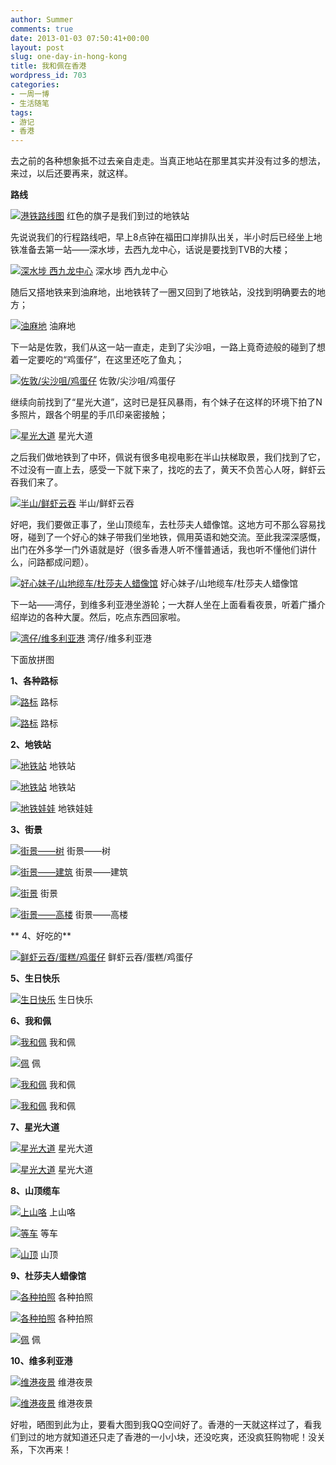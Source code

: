 ```yaml
---
author: Summer
comments: true
date: 2013-01-03 07:50:41+00:00
layout: post
slug: one-day-in-hong-kong
title: 我和佩在香港
wordpress_id: 703
categories:
- 一周一博
- 生活随笔
tags:
- 游记
- 香港
---
```


去之前的各种想象抵不过去亲自走走。当真正地站在那里其实并没有过多的想法，来过，以后还要再来，就这样。

**路线**

[![港铁路线图](http://zengsha.me/wp-content/uploads/2013/01/3.jpg)](http://zengsha.me/one-blog-a-week/one-day-in-hong-kong/attachment/3/#main) 红色的旗子是我们到过的地铁站

先说说我们的行程路线吧，早上8点钟在福田口岸排队出关，半小时后已经坐上地铁准备去第一站——深水埗，去西九龙中心，话说是要找到TVB的大楼；

[![深水埗 西九龙中心](http://zengsha.me/wp-content/uploads/2013/01/4.jpg)](http://zengsha.me/one-blog-a-week/one-day-in-hong-kong/attachment/4/#main) 深水埗 西九龙中心

随后又搭地铁来到油麻地，出地铁转了一圈又回到了地铁站，没找到明确要去的地方；

[![油麻地](http://zengsha.me/wp-content/uploads/2013/01/20121229_100949.jpg)](http://zengsha.me/one-blog-a-week/one-day-in-hong-kong/attachment/20121229_100949/#main) 油麻地

下一站是佐敦，我们从这一站一直走，走到了尖沙咀，一路上竟奇迹般的碰到了想着一定要吃的“鸡蛋仔”，在这里还吃了鱼丸；

[![佐敦/尖沙咀/鸡蛋仔](http://zengsha.me/wp-content/uploads/2013/01/5.jpg)](http://zengsha.me/one-blog-a-week/one-day-in-hong-kong/attachment/5/#main) 佐敦/尖沙咀/鸡蛋仔

继续向前找到了“星光大道”，这时已是狂风暴雨，有个妹子在这样的环境下拍了N多照片，跟各个明星的手爪印亲密接触；

[![星光大道](http://zengsha.me/wp-content/uploads/2013/01/6.jpg)](http://zengsha.me/one-blog-a-week/one-day-in-hong-kong/attachment/6/#main) 星光大道

之后我们做地铁到了中环，佩说有很多电视电影在半山扶梯取景，我们找到了它，不过没有一直上去，感受一下就下来了，找吃的去了，黄天不负苦心人呀，鲜虾云吞我们来了。

[![半山/鲜虾云吞](http://zengsha.me/wp-content/uploads/2013/01/7.jpg)](http://zengsha.me/one-blog-a-week/one-day-in-hong-kong/attachment/7/#main) 半山/鲜虾云吞

好吧，我们要做正事了，坐山顶缆车，去杜莎夫人蜡像馆。这地方可不那么容易找呀，碰到了一个好心的妹子带我们坐地铁，佩用英语和她交流。至此我深深感慨，出门在外多学一门外语就是好（很多香港人听不懂普通话，我也听不懂他们讲什么，问路都成问题）。

[![好心妹子/山地缆车/杜莎夫人蜡像馆](http://zengsha.me/wp-content/uploads/2013/01/8.jpg)](http://zengsha.me/one-blog-a-week/one-day-in-hong-kong/attachment/8/#main) 好心妹子/山地缆车/杜莎夫人蜡像馆

下一站——湾仔，到维多利亚港坐游轮；一大群人坐在上面看看夜景，听着广播介绍岸边的各种大厦。然后，吃点东西回家啦。

[![湾仔/维多利亚港](http://zengsha.me/wp-content/uploads/2013/01/9.jpg)](http://zengsha.me/one-blog-a-week/one-day-in-hong-kong/attachment/9/#main) 湾仔/维多利亚港

下面放拼图

**1、各种路标**

[![路标](http://zengsha.me/wp-content/uploads/2013/01/2.jpg)](http://zengsha.me/one-blog-a-week/one-day-in-hong-kong/attachment/2-2/#main) 路标

[![路标](http://zengsha.me/wp-content/uploads/2013/01/0.jpg)](http://zengsha.me/one-blog-a-week/one-day-in-hong-kong/attachment/%e8%b7%af%e6%a0%87/#main) 路标

**2、地铁站**

[![地铁站](http://zengsha.me/wp-content/uploads/2013/01/11.jpg)](http://zengsha.me/one-blog-a-week/one-day-in-hong-kong/attachment/11/#main) 地铁站

[![地铁站](http://zengsha.me/wp-content/uploads/2013/01/12.jpg)](http://zengsha.me/one-blog-a-week/one-day-in-hong-kong/attachment/12/#main) 地铁站

[![地铁娃娃](http://zengsha.me/wp-content/uploads/2013/01/13.jpg)](http://zengsha.me/one-blog-a-week/one-day-in-hong-kong/attachment/13/#main) 地铁娃娃

**3、街景**

[![街景——树](http://zengsha.me/wp-content/uploads/2013/01/14.jpg)](http://zengsha.me/one-blog-a-week/one-day-in-hong-kong/attachment/14/#main) 街景——树

[![街景——建筑](http://zengsha.me/wp-content/uploads/2013/01/15.jpg)](http://zengsha.me/one-blog-a-week/one-day-in-hong-kong/attachment/15/#main) 街景——建筑

[![街景](http://zengsha.me/wp-content/uploads/2013/01/16.jpg)](http://zengsha.me/one-blog-a-week/one-day-in-hong-kong/attachment/16/#main) 街景



[![街景——高楼](http://zengsha.me/wp-content/uploads/2013/01/17.jpg)](http://zengsha.me/one-blog-a-week/one-day-in-hong-kong/attachment/17/#main) 街景——高楼

** 4、好吃的**

[![鲜虾云吞/蛋糕/鸡蛋仔](http://zengsha.me/wp-content/uploads/2013/01/18.jpg)](http://zengsha.me/one-blog-a-week/one-day-in-hong-kong/attachment/18/#main) 鲜虾云吞/蛋糕/鸡蛋仔

**5、生日快乐**

[![生日快乐](http://zengsha.me/wp-content/uploads/2013/01/19.jpg)](http://zengsha.me/one-blog-a-week/one-day-in-hong-kong/attachment/19/#main) 生日快乐

**6、我和佩**

[![我和佩](http://zengsha.me/wp-content/uploads/2013/01/20.jpg)](http://zengsha.me/one-blog-a-week/one-day-in-hong-kong/attachment/20/#main) 我和佩



[![佩](http://zengsha.me/wp-content/uploads/2013/01/23.jpg)](http://zengsha.me/one-blog-a-week/one-day-in-hong-kong/attachment/23/#main) 佩

[![我和佩](http://zengsha.me/wp-content/uploads/2013/01/22.jpg)](http://zengsha.me/one-blog-a-week/one-day-in-hong-kong/attachment/22/#main) 我和佩

[![我和佩](http://zengsha.me/wp-content/uploads/2013/01/21.jpg)](http://zengsha.me/one-blog-a-week/one-day-in-hong-kong/attachment/21/#main) 我和佩

**7、星光大道**

[![星光大道](http://zengsha.me/wp-content/uploads/2013/01/24.jpg)](http://zengsha.me/one-blog-a-week/one-day-in-hong-kong/attachment/24/#main) 星光大道

[![星光大道](http://zengsha.me/wp-content/uploads/2013/01/25.jpg)](http://zengsha.me/one-blog-a-week/one-day-in-hong-kong/attachment/25/#main) 星光大道

**8、山顶缆车**

[![上山咯](http://zengsha.me/wp-content/uploads/2013/01/27.jpg)](http://zengsha.me/one-blog-a-week/one-day-in-hong-kong/attachment/27/#main) 上山咯

[![等车](http://zengsha.me/wp-content/uploads/2013/01/26.jpg)](http://zengsha.me/one-blog-a-week/one-day-in-hong-kong/attachment/26/#main) 等车

[![山顶](http://zengsha.me/wp-content/uploads/2013/01/28.jpg)](http://zengsha.me/one-blog-a-week/one-day-in-hong-kong/attachment/28/#main) 山顶

**9、杜莎夫人蜡像馆**

[![各种拍照](http://zengsha.me/wp-content/uploads/2013/01/30.jpg)](http://zengsha.me/one-blog-a-week/one-day-in-hong-kong/attachment/30/#main) 各种拍照

[![各种拍照](http://zengsha.me/wp-content/uploads/2013/01/29.jpg)](http://zengsha.me/one-blog-a-week/one-day-in-hong-kong/attachment/29/#main) 各种拍照

[![佩](http://zengsha.me/wp-content/uploads/2013/01/32.jpg)](http://zengsha.me/one-blog-a-week/one-day-in-hong-kong/attachment/32/#main) 佩

**10、维多利亚港**

[![维港夜景](http://zengsha.me/wp-content/uploads/2013/01/33.jpg)](http://zengsha.me/one-blog-a-week/one-day-in-hong-kong/attachment/33/#main) 维港夜景

[![维港夜景](http://zengsha.me/wp-content/uploads/2013/01/34.jpg)](http://zengsha.me/one-blog-a-week/one-day-in-hong-kong/attachment/34/#main) 维港夜景

好啦，晒图到此为止，要看大图到我QQ空间好了。香港的一天就这样过了，看我们到过的地方就知道还只走了香港的一小小块，还没吃爽，还没疯狂购物呢！没关系，下次再来！
